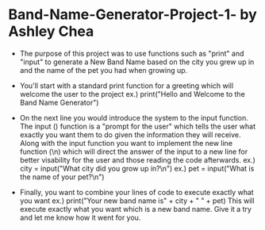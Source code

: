 # Band-Name-Generator-Project-1- by Ashley Chea 

- The purpose of this project was to use functions such as "print" and "input" to generate a New Band Name based on the city you grew up in and the name of the pet you had when growing up.

- You'll start with a standard print function for a greeting which will welcome the user to the project
ex.) print("Hello and Welcome to the Band Name Generator")

- On the next line you would introduce the system to the input function. The input () function is a "prompt for the user" which tells the user what exactly you want them to do given the information they will receive. 
Along with the input function you want to implement the new line function (\n) which will direct the answer of the input to a new line for better visability for the user and those reading the code afterwards.
ex.) city = input("What city did you grow up in?\n")
ex.) pet = input("What is the name of your pet?\n")

- Finally, you want to combine your lines of code to execute exactly what you want 
ex.) print("Your new band name is" + city + " " + pet)
This will execute exactly what you want which is a new band name. Give it a try and let me know how it went for you. 
